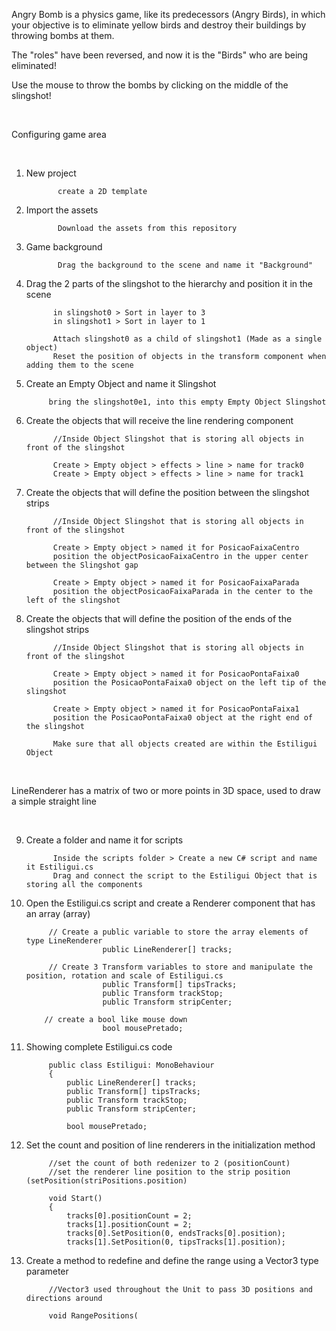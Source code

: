 Angry Bomb is a physics game, like its predecessors (Angry Birds), in which your objective is to eliminate yellow birds and destroy their buildings by throwing bombs at them.

The "roles" have been reversed, and now it is the "Birds" who are being eliminated! 

Use the mouse to throw the bombs by clicking on the middle of the slingshot!

<br> 

Configuring game area
 
<br>
  
1) New project
              
              create a 2D template

2) Import the assets
            
              Download the assets from this repository

3) Game background

              Drag the background to the scene and name it "Background"

4) Drag the 2 parts of the slingshot to the hierarchy and position it in the scene

             in slingshot0 > Sort in layer to 3
             in slingshot1 > Sort in layer to 1
      
             Attach slingshot0 as a child of slingshot1 (Made as a single object)
             Reset the position of objects in the transform component when adding them to the scene
            
5) Create an Empty Object and name it Slingshot

            bring the slingshot0e1, into this empty Empty Object Slingshot
           
6) Create the objects that will receive the line rendering component
            
             //Inside Object Slingshot that is storing all objects in front of the slingshot
            
             Create > Empty object > effects > line > name for track0
             Create > Empty object > effects > line > name for track1
            
7) Create the objects that will define the position between the slingshot strips
            
             //Inside Object Slingshot that is storing all objects in front of the slingshot

             Create > Empty object > named it for PosicaoFaixaCentro
             position the objectPosicaoFaixaCentro in the upper center between the Slingshot gap
            
             Create > Empty object > named it for PosicaoFaixaParada
             position the objectPosicaoFaixaParada in the center to the left of the slingshot
            
8) Create the objects that will define the position of the ends of the slingshot strips
            
             //Inside Object Slingshot that is storing all objects in front of the slingshot

             Create > Empty object > named it for PosicaoPontaFaixa0
             position the PosicaoPontaFaixa0 object on the left tip of the slingshot
            
             Create > Empty object > named it for PosicaoPontaFaixa1
             position the PosicaoPontaFaixa0 object at the right end of the slingshot
            
             Make sure that all objects created are within the Estiligui Object
<br>

LineRenderer has a matrix of two or more points in 3D space, used to draw a simple straight line

<br>
            
9) Create a folder and name it for scripts

             Inside the scripts folder > Create a new C# script and name it Estiligui.cs
             Drag and connect the script to the Estiligui Object that is storing all the components
            
10) Open the Estiligui.cs script and create a Renderer component that has an array (array)
            
             // Create a public variable to store the array elements of type LineRenderer
                         public LineRenderer[] tracks;
                        
             // Create 3 Transform variables to store and manipulate the position, rotation and scale of Estiligui.cs
                         public Transform[] tipsTracks;
                         public Transform trackStop;
                         public Transform stripCenter;

            // create a bool like mouse down
                         bool mousePretado;
                        
11) Showing complete Estiligui.cs code
           
             public class Estiligui: MonoBehaviour
             {
                 public LineRenderer[] tracks;
                 public Transform[] tipsTracks;
                 public Transform trackStop;
                 public Transform stripCenter;
                
                 bool mousePretado;
                
12) Set the count and position of line renderers in the initialization method
            
             //set the count of both redenizer to 2 (positionCount)
             //set the renderer line position to the strip position (setPosition(striPositions.position)

             void Start()
             {
                 tracks[0].positionCount = 2;
                 tracks[1].positionCount = 2;
                 tracks[0].SetPosition(0, endsTracks[0].position);
                 tracks[1].SetPosition(0, tipsTracks[1].position);
                
13) Create a method to redefine and define the range using a Vector3 type parameter
            
             //Vector3 used throughout the Unit to pass 3D positions and directions around
            
             void RangePositions(
